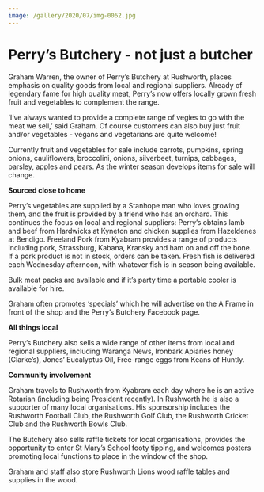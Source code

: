 ```yaml
---
image: /gallery/2020/07/img-0062.jpg
---
```

# Perry’s Butchery - not just a butcher

Graham Warren, the owner of Perry’s Butchery at Rushworth, places emphasis on quality goods from local and regional suppliers. Already of legendary fame for high quality meat, Perry’s now offers locally grown fresh fruit and vegetables to complement the range.

‘I’ve always wanted to provide a complete range of vegies to go with the meat we sell,’ said Graham. Of course customers can also buy just fruit and/or vegetables - vegans and vegetarians are quite welcome!

Currently fruit and vegetables for sale include carrots, pumpkins, spring onions, cauliflowers, broccolini, onions, silverbeet, turnips, cabbages, parsley, apples and pears. As the winter season develops items for sale will change.

<strong>Sourced close to home</strong>

Perry’s vegetables are supplied by a Stanhope man who loves growing them, and the fruit is provided by a friend who has an orchard. This continues the focus on local and regional suppliers: Perry’s obtains lamb and beef from Hardwicks at Kyneton and chicken supplies from Hazeldenes at Bendigo. Freeland Pork from Kyabram provides a range of products including pork, Strassburg, Kabana, Kransky and ham on and off the bone. If a pork product is not in stock, orders can be taken. Fresh fish is delivered each Wednesday afternoon, with whatever fish is in season being available.

Bulk meat packs are available and if it’s party time a portable cooler is available for hire.

Graham often promotes ‘specials’ which he will advertise on the A Frame in front of the shop and the Perry’s Butchery Facebook page.

<strong>All things local</strong>

Perry’s Butchery also sells a wide range of other items from local and regional suppliers, including Waranga News, Ironbark Apiaries honey (Clarke’s), Jones’ Eucalyptus Oil, Free-range eggs from Keans of Huntly.

<strong>Community involvement</strong>

Graham travels to Rushworth from Kyabram each day where he is an active Rotarian (including being President recently). In Rushworth he is also a supporter of many local organisations. His sponsorship includes the Rushworth Football Club, the Rushworth Golf Club, the Rushworth Cricket Club and the Rushworth Bowls Club.

The Butchery also sells raffle tickets for local organisations, provides the opportunity to enter St Mary’s School footy tipping, and welcomes posters promoting local functions to place in the window of the shop.

Graham and staff also store Rushworth Lions wood raffle tables and supplies in the wood.

